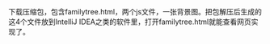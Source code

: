 下载压缩包，包含familytree.html，两个js文件，一张背景图。把包解压后生成的这4个文件放到IntelliJ IDEA之类的软件里，打开familytree.html就能查看网页实现了。
